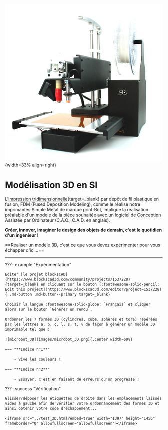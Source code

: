 ![printrbot.jpg](../images/printrbot.jpg){width=33% align=right}
# Modélisation 3D en SI

L'[impression tridimensionnelle](https://fr.wikipedia.org/wiki/Impression_3D){target=_blank} par dépôt de fil plastique en fusion, FDM (Fused Deposition Modeling), comme le réalise notre imprimantes Simple Metal de marque printrBot, implique la réalisation préalable d'un modèle de la pièce souhaitée avec un logiciel de Conception Assistée par Ordinateur (C.A.O., C.A.D. en anglais).

**Créer, innover, imaginer le design des objets de demain, c'est le quotidien d'un ingénieur !**

==Réaliser un modèle 3D, c'est ce que vous devez expérimenter pour vous échapper d'ici...==

***

???- example "Expérimentation"

    Editer [le projet blocksCAD](https://www.blockscad3d.com/community/projects/1537228){target=_blank} en cliquant sur le bouton [:fontawesome-solid-pencil: Edit this project](https://www.blockscad3d.com/editor?project=1537228){ .md-button .md-button--primary target=_blank}

    Choisir la langue :fontawesome-solid-globe: `Français` et cliquer alors sur le bouton `Générer un rendu`.

    Ordonner les 7 formes 3D (cylindres, cube, sphères et tore) repérées par les lettres a, b, c, l, s, t, v de façon à générer un modèle 3D imprimable tel que :

    ![microbot_3D](images/microbot_3D.png){.center width=60%}

    === "**Indice n°1**"
        
        - Vive les couleurs !
    
    === "**Indice n°2**"
        
        - Essayer, c'est en faisant de erreurs qu'on progresse !
    

???- success "Vérification"

    Glisser/déposer les étiquettes de droite dans les emplacements laissés vides à gauche afin de vérifier votre ordonnancement des formes 3D et ainsi obtenir votre code d'échappement...

    <iframe src="../test_3D.html?embed=true" width="1397" height="1456" frameborder="0" allowfullscreen="allowfullscreen"></iframe>